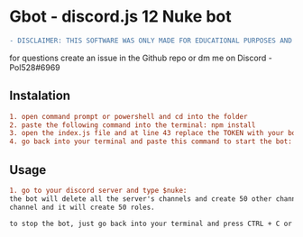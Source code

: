 # Gbot - discord.js 12 Nuke bot
```diff
- DISCLAIMER: THIS SOFTWARE WAS ONLY MADE FOR EDUCATIONAL PURPOSES AND SHOULD NOT BE USED WITH MALICIOUS INTENTS. WE ARE NOT RESPONSIBLE FOR ANY DAMAGE CREATED BY THIS BOT.
```
for questions create an issue in the Github repo or dm me on Discord - Pol528#6969

## Instalation
```diff
1. open command prompt or powershell and cd into the folder
2. paste the following command into the terminal: npm install
3. open the index.js file and at line 43 replace the TOKEN with your bot's token
4. go back into your terminal and paste this command to start the bot: node index.js
```
## Usage
```diff
1. go to your discord server and type $nuke: 
the bot will delete all the server's channels and create 50 other channels. It will start spamming @everyone in every 
channel and it will create 50 roles.

to stop the bot, just go back into your terminal and press CTRL + C or simply close the terminal
